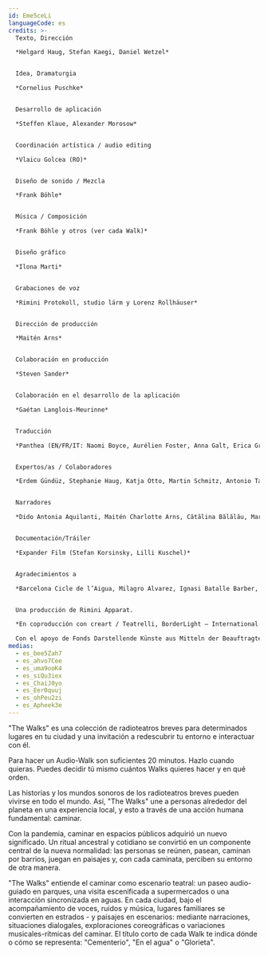 ```yaml
---
id: Eme5ceLi
languageCode: es
credits: >-
  Texto, Dirección

  *Helgard Haug, Stefan Kaegi, Daniel Wetzel*


  Idea, Dramaturgia

  *Cornelius Puschke*


  Desarrollo de aplicación

  *Steffen Klaue, Alexander Morosow*


  Coordinación artística / audio editing

  *Vlaicu Golcea (RO)*


  Diseño de sonido / Mezcla

  *Frank Böhle* 


  Música / Composición

  *Frank Böhle y otros (ver cada Walk)* 


  Diseño gráfico

  *Ilona Marti*


  Grabaciones de voz

  *Rimini Protokoll, studio lärm y Lorenz Rollhäuser*


  Dirección de producción

  *Maitén Arns* 


  Colaboración en producción

  *Steven Sander*


  Colaboración en el desarrollo de la aplicación

  *Gaétan Langlois-Meurinne*


  Traducción

  *Panthea (EN/FR/IT: Naomi Boyce, Aurélien Foster, Anna Galt, Erica Grossi, Vivian Ia, Adrien Leroux, Lianna Mark, Samuel Petit, Yanik Riedo, Lorenzo de Sabbata), Ondine Cristina Dascălița & Adina Olaru (RO), Alexander Schmiedel (ES)*


  Expertos/as / Colaboradores

  *Erdem Gündüz, Stephanie Haug, Katja Otto, Martin Schmitz, Antonio Tagliarini*


  Narradores

  *Dido Antonia Aquilanti, Maitén Charlotte Arns, Cătălina Bălălău, Maria Bărbulescu, Bente Bausum, Melanie Baxter-Jones, Vlad Bîrzanu, Rosario Bona, Liliana Bong-Schmidt, Lena Bruun Bondeson, Lène Calvez, Nicholas Cațianis, Maïmouna Coulibaly, Luisa Devins, Paul Dunca/Paula Dunker, Noa Eleodori, Paolo Eleodori, María García Beato, Carmen Ghiurco, Margot Gödrös, María Magdalena González Atao, Melissa Holroyd, Christiane Hommelsheim, Stéphane Hugel, Timur Isik, Mmakgosi Kgabi, Lara Körte, Koffi Kra, Alexandra Lauck, Max Lechat, Nicoleta Lefter, Joshua Lerner, Daniela Lucato, Georgia Măciuceanu, Steve Mekoudja, Conrad Mericoffer, Mela Mihai, Lara-Sophie Milagro, Gabriela Pîrlițeanu, Alina Rotaru, Juan Sáenz de Tejada Urruzola, Silvia Sassetti, Ausencio Serrano Garcia, Simonetta Solder, Kamran Sorusch, Antonio Tagliarini, Lucie Zelger*


  Documentación/Tráiler

  *Expander Film (Stefan Korsinsky, Lilli Kuschel)*


  Agradecimientos a

  *Barcelona Cicle de l’Aigua, Milagro Alvarez, Ignasi Batalle Barber, Aljoscha Begrich, Andreas Fischbach, Jannis Grimm (Institut für Protest und Bewegungsforschung), Ant Hampton, Lilli Kuschel, Jan Meuel, Barbara Morgenstern, Ricardo Sarmiento, Hilla Steiner, Enric Tello, Valentin Wetzel, SA, Gustavo Ramon Wilhelmi*


  Una producción de Rimini Apparat.

  *En coproducción con creart / Teatrelli, BorderLight – International Theatre + Fringe Festival Cleveland, European Forum Alpbach, Fondazione Armonie d’Arte, HAU – Hebbel am Ufer, Hellerau – European Centre for the Arts, International Summer Festival Kampnagel, Zona K, Festival PERSPECTIVES.

  Con el apoyo de Fonds Darstellende Künste aus Mitteln der Beauftragten der Bundesregierung für Kultur und Medien und der Senatsverwaltung für Kultur und Europa.*
medias:
  - es_bee5Zah7
  - es_ahvo7Cee
  - es_uma9ooK4
  - es_siQu3iex
  - es_ChaiJ0yo
  - es_Eer0quuj
  - es_ohPeu2zi
  - es_Apheek3e
---
```

"The Walks" es una colección de radioteatros breves para determinados lugares en tu ciudad y una invitación a redescubrir tu entorno e interactuar con él.

Para hacer un Audio-Walk son suficientes 20 minutos. Hazlo cuando quieras. Puedes decidir tú mismo cuántos Walks quieres hacer y en qué orden.

Las historias y los mundos sonoros de los radioteatros breves pueden vivirse en todo el mundo. Así, "The Walks" une a personas alrededor del planeta en una experiencia local, y esto a través de una acción humana fundamental: caminar.

Con la pandemia, caminar en espacios públicos adquirió un nuevo significado. Un ritual ancestral y cotidiano se convirtió en un componente central de la nueva normalidad: las personas se reúnen, pasean, caminan por barrios, juegan en paisajes y, con cada caminata, perciben su entorno de otra manera.

"The Walks" entiende el caminar como escenario teatral: un paseo audio-guiado en parques, una visita escenificada a supermercados o una interacción sincronizada en aguas. En cada ciudad, bajo el acompañamiento de voces, ruidos y música, lugares familiares se convierten en estrados - y paisajes en escenarios: mediante narraciones, situaciones dialogales, exploraciones coreográficas o variaciones musicales-rítmicas del caminar. El título corto de cada Walk te indica dónde o cómo se representa: "Cementerio", "En el agua" o "Glorieta".
